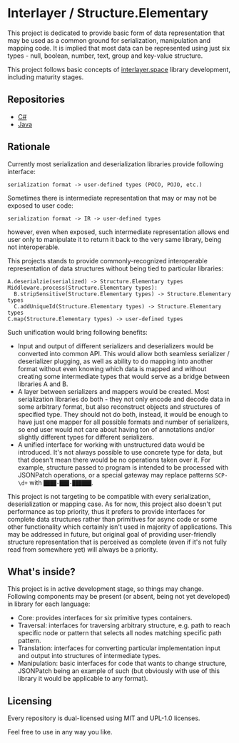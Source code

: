 # Interlayer / Structure.Elementary

This project is dedicated to provide basic form of data representation
that may be used as a common ground for serialization, manipulation and 
mapping code. It is implied that most data can be represented using just
six types - null, boolean, number, text, group and key-value structure.

This project follows basic concepts of
[interlayer.space](interlayer-space.github.io) library development, 
including maturity stages.

## Repositories

- [C#](https://github.com/interlayer-space/structure.elementary-cs)
- [Java](https://github.com/interlayer-space/structure.elementary-java)

## Rationale

Currently most serialization and deserialization libraries provide 
following interface:

```
serialization format -> user-defined types (POCO, POJO, etc.) 
```

Sometimes there is intermediate representation that may or may not be 
exposed to user code:

```
serialization format -> IR -> user-defined types
```

however, even when exposed, such intermediate representation allows end
user only to manipulate it to return it back to the very same library,
being not interoperable.

This projects stands to provide commonly-recognized interoperable 
representation of data structures without being tied to particular 
libraries:

```
A.deserialzie(serialized) -> Structure.Elementary types
Middleware.process(Structure.Elementary types):
  B.stripSensitive(Structure.Elementary types) -> Structure.Elementary types
  C.addUniqueId(Structure.Elementary types) -> Structure.Elementary types
C.map(Structure.Elementary types) -> user-defined types
```

Such unification would bring following benefits: 

- Input and output of different serializers and deserializers would be 
  converted into common API. This would allow both seamless 
  serializer / deserializer plugging, as well as ability to do mapping
  into another format without even knowing which data is mapped and 
  without creating some intermediate types that would serve as a bridge
  between libraries A and B.
- A layer between serializers and mappers would be created. Most 
  serialization libraries do both - they not only encode and decode data 
  in some arbitrary format, but also reconstruct objects and structures 
  of specified type. They should not do both, instead, it would be 
  enough to have just one mapper for all possible formats and number of 
  serializers, so end user would not care about having ton of 
  annotations and/or slightly different types for different serializers.
- A unified interface for working with unstructured data would be 
  introduced. It's not always possible to use concrete type for data, 
  but that doesn't mean there would be no operations taken over it. For 
  example, structure passed to program is intended to be processed with 
  JSONPatch operations, or a special gateway may replace patterns 
  `SCP-\d+` with `████-███-██████`.
  
This project is not targeting to be compatible with every serialization, 
deserialization or mapping case. As for now, this project also doesn't 
put performance as top priority, thus it prefers to provide interfaces 
for complete data structures rather than primitives for async code or 
some other functionality which certainly isn't used in majority of 
applications. This may be addressed in future, but original goal of 
providing user-friendly structure representation that is perceived as 
complete (even if it's not fully read from somewhere yet) will always be
a priority.

## What's inside?

This project is in active development stage, so things may change.
Following components may be present (or absent, being not yet developed)
in library for each language:

- Core: provides interfaces for six primitive types containers.
- Traversal: interfaces for traversing arbitrary structure, e.g. path
  to reach specific node or pattern that selects all nodes matching 
  specific path pattern.
- Translation: interfaces for converting particular implementation input
  and output into structures of intermediate types.
- Manipulation: basic interfaces for code that wants to change 
  structure, JSONPatch being an example of such (but obviously with use
  of this library it would be applicable to any format). 

## Licensing

Every repository is dual-licensed using MIT and UPL-1.0 licenses.

Feel free to use in any way you like.
